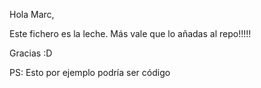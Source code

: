 Hola Marc,

Este fichero es la leche. Más vale que lo añadas al repo!!!!!

Gracias :D

PS: Esto por ejemplo podría ser código
